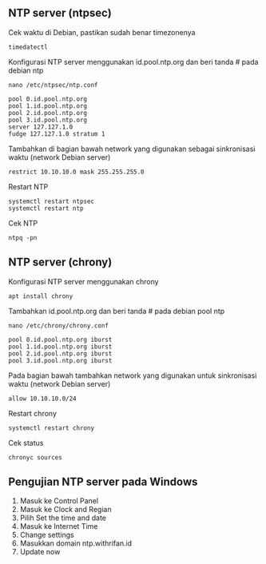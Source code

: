 ## NTP server (ntpsec)

Cek waktu di Debian, pastikan sudah benar timezonenya

    timedatectl

Konfigurasi NTP server menggunakan id.pool.ntp.org dan beri tanda # pada debian ntp

    nano /etc/ntpsec/ntp.conf

    pool 0.id.pool.ntp.org
    pool 1.id.pool.ntp.org
    pool 2.id.pool.ntp.org
    pool 3.id.pool.ntp.org
    server 127.127.1.0
    fudge 127.127.1.0 stratum 1

Tambahkan di bagian bawah network yang digunakan sebagai sinkronisasi waktu (network Debian server)

    restrict 10.10.10.0 mask 255.255.255.0

Restart NTP

    systemctl restart ntpsec
    systemctl restart ntp

Cek NTP

    ntpq -pn

## NTP server (chrony)

Konfigurasi NTP server menggunakan chrony

    apt install chrony

Tambahkan id.pool.ntp.org dan beri tanda # pada debian pool ntp

    nano /etc/chrony/chrony.conf

    pool 0.id.pool.ntp.org iburst
    pool 1.id.pool.ntp.org iburst
    pool 2.id.pool.ntp.org iburst
    pool 3.id.pool.ntp.org iburst

Pada bagian bawah tambahkan network yang digunakan untuk sinkronisasi waktu (network Debian server)

    allow 10.10.10.0/24

Restart chrony

    systemctl restart chrony

Cek status

    chronyc sources


## Pengujian NTP server pada Windows

1. Masuk ke Control Panel
2. Masuk ke Clock and Regian
3. Pilih Set the time and date
4. Masuk ke Internet Time
5. Change settings
6. Masukkan domain ntp.withrifan.id
7. Update now